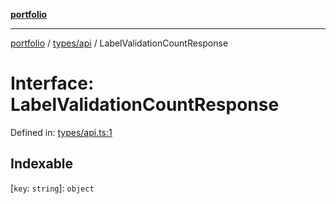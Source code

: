[**portfolio**](../../../README.md)

***

[portfolio](../../../modules.md) / [types/api](../README.md) / LabelValidationCountResponse

# Interface: LabelValidationCountResponse

Defined in: [types/api.ts:1](https://github.com/tnorlund/Portfolio/blob/b798fdf86dba9b0bd141564a553d3210687d6201/portfolio/types/api.ts#L1)

## Indexable

\[`key`: `string`\]: `object`
